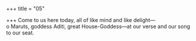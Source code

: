 +++
title = "05"

+++
Come to us here today, all of like mind and like delight—  
o Maruts, goddess Aditi, great House-Goddess—at our verse and our  song to our seat.  